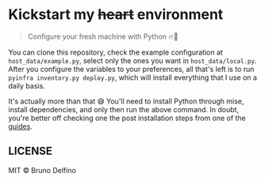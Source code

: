 # Kickstart my ~~heart~~ environment

> Configure your fresh machine with Python 🔥🐍

You can clone this repository, check the example configuration at `host_data/example.py`, select only the ones you want in `host_data/local.py`. After you configure the variables to your preferences, all that's left is to run `pyinfra inventory.py deploy.py`, which will install everything that I use on a daily basis.

It's actually more than that 😅 You'll need to install Python through mise, install dependencies, and only then run the above command. In doubt, you're better off checking one the post installation steps from one of the [guides](./guides).

## LICENSE

MIT © Bruno Delfino
